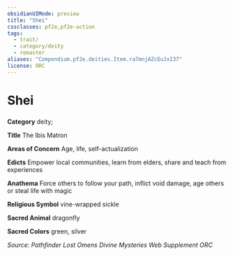 ```yaml
---
obsidianUIMode: preview
title: "Shei"
cssclasses: pf2e,pf2e-action
tags:
  - trait/
  - category/deity
  - remaster
aliases: "Compendium.pf2e.deities.Item.ra7mnjAZcEuJxI37"
license: ORC
---
```

# Shei

### 

**Category** deity; 




**Title** The Ibis Matron

**Areas of Concern** Age, life, self-actualization

**Edicts** Empower local communities, learn from elders, share and teach from experiences

**Anathema** Force others to follow your path, inflict void damage, age others or steal life with magic

**Religious Symbol** vine-wrapped sickle

**Sacred Animal** dragonfly

**Sacred Colors** green, silver

*Source: Pathfinder Lost Omens Divine Mysteries Web Supplement*
*ORC*